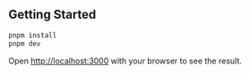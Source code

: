 ## Getting Started

```bash
pnpm install
pnpm dev
```

Open [http://localhost:3000](http://localhost:3000) with your browser to see the result.
